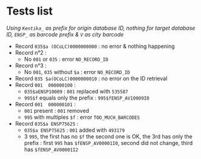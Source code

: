 # Tests list

_Using `Kentika_` as prefix for origin database ID, nothing for target database ID, `ENSP_` as barcode prefix & `V` as city barcode_

* Record `035$a (OCoLC)0000000000` : no error & nothing happening
* Record n°2 :
  * No `001` or `035` : error `NO_RECORD_ID`
* Record n°3 :
  * No `001`,  `035` without `$a` : error `NO_RECORD_ID`
* Record `035 $a(OCoLC)0000000010` : no error on the ID retrieval
* Record `001  000000100` :
  * `035$aENSP10009` : `001` replaced with `535587`
  * `995$f` equals only the prefix : `995$fENSP_AV10009I0`
* Record `001  000000101` :
  * `001` present : `001` removed
  * `995` with multiples `$f` : error `TOO_MUCH_BARCODES`
* Record `035$a ENSP75625` :
  * `035$a ENSP75625` : `001` added with `493179`
  * 3 `995`, the first has no `$f` the second one is OK, the 3rd has only the prefix : first `995` has `$fENSP_AV00001I0`, second did not change, third has `$fENSP_AV00001I2`